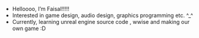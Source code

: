 - Helloooo, I’m Faisal!!!!! 
- Interested in game design, audio design, graphics programming etc. ^_^
- Currently, learning unreal engine source code , wwise and making our own game :D

<!---
Voyager0001/Voyager0001 is a ✨ special ✨ repository because its `README.md` (this file) appears on your GitHub profile.
You can click the Preview link to take a look at your changes.
--->
